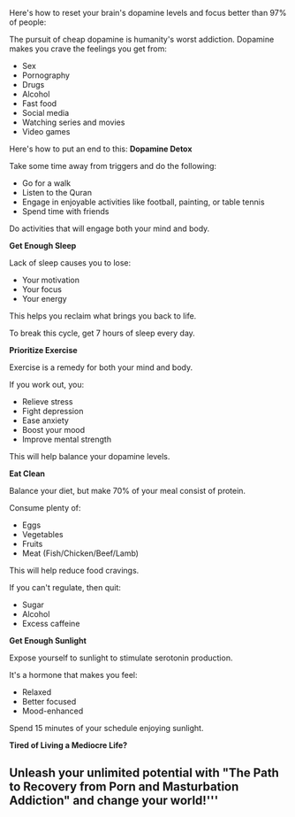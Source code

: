 Here's how to reset your brain's dopamine levels and focus better than 97% of people:

The pursuit of cheap dopamine is humanity's worst addiction. Dopamine makes you crave the feelings you get from:

- Sex
- Pornography
- Drugs
- Alcohol
- Fast food
- Social media
- Watching series and movies
- Video games

Here's how to put an end to this:
**Dopamine Detox**

Take some time away from triggers and do the following:

- Go for a walk
- Listen to the Quran
- Engage in enjoyable activities like football, painting, or table tennis
- Spend time with friends

Do activities that will engage both your mind and body.

**Get Enough Sleep**

Lack of sleep causes you to lose:

- Your motivation
- Your focus
- Your energy

This helps you reclaim what brings you back to life.

To break this cycle, get 7 hours of sleep every day.

**Prioritize Exercise**

Exercise is a remedy for both your mind and body.

If you work out, you:

- Relieve stress
- Fight depression
- Ease anxiety
- Boost your mood
- Improve mental strength

This will help balance your dopamine levels.

**Eat Clean**

Balance your diet, but make 70% of your meal consist of protein.

Consume plenty of:

- Eggs
- Vegetables
- Fruits
- Meat (Fish/Chicken/Beef/Lamb)

This will help reduce food cravings.

If you can't regulate, then quit:

- Sugar
- Alcohol
- Excess caffeine

**Get Enough Sunlight**

Expose yourself to sunlight to stimulate serotonin production.

It's a hormone that makes you feel:

- Relaxed
- Better focused
- Mood-enhanced

Spend 15 minutes of your schedule enjoying sunlight.

**Tired of Living a Mediocre Life?**

## Unleash your unlimited potential with "The Path to Recovery from Porn and Masturbation Addiction" and change your world!'''
